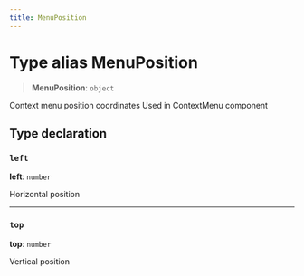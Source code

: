```yaml
---
title: MenuPosition
---
```


# Type alias MenuPosition

> **MenuPosition**: `object`

Context menu position coordinates
Used in ContextMenu component

## Type declaration

### `left`

**left**: `number`

Horizontal position

***

### `top`

**top**: `number`

Vertical position
